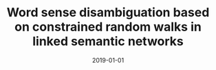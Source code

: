 ---
# Documentation: https://wowchemy.com/docs/managing-content/

title: Word sense disambiguation based on constrained random walks in linked semantic
  networks
subtitle: ''
summary: ''
authors:
- janz
- piasecki
tags: []
categories: []
date: '2019-01-01'
lastmod: 2022-10-07T05:07:59Z
featured: false
draft: false

# Featured image
# To use, add an image named `featured.jpg/png` to your page's folder.
# Focal points: Smart, Center, TopLeft, Top, TopRight, Left, Right, BottomLeft, Bottom, BottomRight.
image:
  caption: ''
  focal_point: ''
  preview_only: false

# Projects (optional).
#   Associate this post with one or more of your projects.
#   Simply enter your project's folder or file name without extension.
#   E.g. `projects = ["internal-project"]` references `content/project/deep-learning/index.md`.
#   Otherwise, set `projects = []`.
projects: []
publishDate: '2022-10-07T05:07:58.462456Z'
publication_types:
- '1'
abstract: ''
publication: '*International Conference Recent Advances in Natural Language Processing
  RANLP 2019 : Natural Language Processingin a Deep Learning World, Varna, Bulgaria,
  2-4 September, 2019 : proceedings*'
url_pdf: http://lml.bas.bg/ranlp2019/proceedings-ranlp-2019.pdf
---